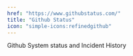 ```yaml
---
href: "https://www.githubstatus.com/"
title: "Github Status"
icon: "simple-icons:refinedgithub"
---
```


Github System status and Incident History
